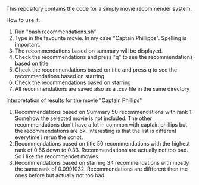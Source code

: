 This repository contains the code for a simply movie recommender system.

How to use it:

1. Run "bash recommendations.sh" 
2. Type in the favourite movie. In my case "Captain Phillipps". Spelling is important.
3. The recommendations based on summary will be displayed.
4. Check the recommendations and press "q" to see the recommendations based on title
5. Check the recommendations based on title and press q to see the recommendations based on starring
6. Check the recommendations based on starring
7. All recommendations are saved also as a .csv file in the same directory


Interpretation of results for the movie "Captain Phillips"

1. Recommendations based on Summary
	50 recommendations with rank 1. Somehow the selected movie is not included. 
	The other recommendations don't have a lot in common with captain phillips but the 
	recommendations are ok. Interesting is that the list is different everytime i rerun the script.
2. Recommendations based on title
	50 recommendations with the highest rank of 0.66 down to 0.33.
	Recommendations are actually not too bad. So i like the recommendet movies.
3. Recommendations based on starring
	34 recommendations with mostly the same rank of 0.0991032.
	Recommendations are diffferent then the ones before but actually not too bad.
	
